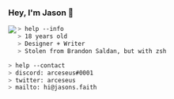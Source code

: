 ### Hey, I'm Jason 👋<br/>

<a href="https://discord.com/users/326237293612367873">
  <img src="https://lanyard-profile-readme.vercel.app/api/326237293612367873?bg=0d1117" align="left" />
</a>

````zsh
> help --info
> 18 years old
> Designer + Writer
> Stolen from Brandon Saldan, but with zsh
````

````zsh
> help --contact
> discord: arceseus#0001
> twitter: arceseus
> mailto: hi@jasons.faith
````
